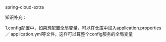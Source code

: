 spring-cloud-extra

知识补充：

1.config配置中，如果想配置全局变量，可以在仓库中加入application.properties ／ application.yml等文件，这样可以算整个config服务的全局变量
